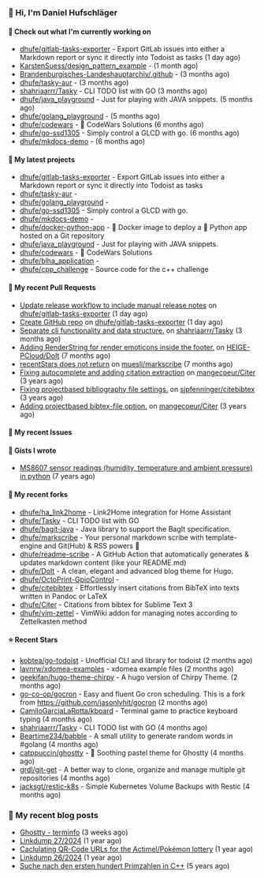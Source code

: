 ### 👋 Hi, I'm Daniel Hufschläger


#### 👷 Check out what I'm currently working on


- [dhufe/gitlab-tasks-exporter](https://github.com/dhufe/gitlab-tasks-exporter) - Export GitLab issues into either a Markdown report or sync it directly into Todoist as tasks (1 day ago)
- [KarstenSuess/design_pattern_example](https://github.com/KarstenSuess/design_pattern_example) -  (1 month ago)
- [Brandenburgisches-Landeshauptarchiv/.github](https://github.com/Brandenburgisches-Landeshauptarchiv/.github) -  (3 months ago)
- [dhufe/tasky-aur](https://github.com/dhufe/tasky-aur) -  (3 months ago)
- [shahriaarrr/Tasky](https://github.com/shahriaarrr/Tasky) - CLI TODO list with GO (3 months ago)
- [dhufe/java_playground](https://github.com/dhufe/java_playground) - Just for playing with JAVA snippets. (5 months ago)
- [dhufe/golang_playground](https://github.com/dhufe/golang_playground) -  (5 months ago)
- [dhufe/codewars](https://github.com/dhufe/codewars) - 🍻 CodeWars Solutions (6 months ago)
- [dhufe/go-ssd1305](https://github.com/dhufe/go-ssd1305) - Simply control a GLCD with go. (6 months ago)
- [dhufe/mkdocs-demo](https://github.com/dhufe/mkdocs-demo) -  (6 months ago)

#### 🌱 My latest projects


- [dhufe/gitlab-tasks-exporter](https://github.com/dhufe/gitlab-tasks-exporter) - Export GitLab issues into either a Markdown report or sync it directly into Todoist as tasks
- [dhufe/tasky-aur](https://github.com/dhufe/tasky-aur) - 
- [dhufe/golang_playground](https://github.com/dhufe/golang_playground) - 
- [dhufe/go-ssd1305](https://github.com/dhufe/go-ssd1305) - Simply control a GLCD with go.
- [dhufe/mkdocs-demo](https://github.com/dhufe/mkdocs-demo) - 
- [dhufe/docker-python-app](https://github.com/dhufe/docker-python-app) - 🐳 Docker image to deploy a 🐍 Python app hosted on a Git repository
- [dhufe/java_playground](https://github.com/dhufe/java_playground) - Just for playing with JAVA snippets.
- [dhufe/codewars](https://github.com/dhufe/codewars) - 🍻 CodeWars Solutions
- [dhufe/blha_application](https://github.com/dhufe/blha_application) - 
- [dhufe/cpp_challenge](https://github.com/dhufe/cpp_challenge) - Source code for the c++ challenge

#### 🔨 My recent Pull Requests

- [Update release workflow to include manual release notes](https://github.com/dhufe/gitlab-tasks-exporter/pull/2) on [dhufe/gitlab-tasks-exporter](https://github.com/dhufe/gitlab-tasks-exporter) (1 day ago)
- [Create GitHub repo](https://github.com/dhufe/gitlab-tasks-exporter/pull/1) on [dhufe/gitlab-tasks-exporter](https://github.com/dhufe/gitlab-tasks-exporter) (1 day ago)
- [Separate cli functionality and data structure.](https://github.com/shahriaarrr/Tasky/pull/22) on [shahriaarrr/Tasky](https://github.com/shahriaarrr/Tasky) (3 months ago)
- [Adding RenderString for render emoticons inside the footer.](https://github.com/HEIGE-PCloud/DoIt/pull/1446) on [HEIGE-PCloud/DoIt](https://github.com/HEIGE-PCloud/DoIt) (7 months ago)
- [recentStars does not return](https://github.com/muesli/markscribe/pull/99) on [muesli/markscribe](https://github.com/muesli/markscribe) (7 months ago)
- [Fixing autocomplete and adding citation extraction](https://github.com/mangecoeur/Citer/pull/43) on [mangecoeur/Citer](https://github.com/mangecoeur/Citer) (3 years ago)
- [Fixing projectbased bibliography file settings.](https://github.com/sjpfenninger/citebibtex/pull/20) on [sjpfenninger/citebibtex](https://github.com/sjpfenninger/citebibtex) (3 years ago)
- [Adding projectbased bibtex-file option.](https://github.com/mangecoeur/Citer/pull/42) on [mangecoeur/Citer](https://github.com/mangecoeur/Citer) (3 years ago)

#### 🔨 My recent Issues


#### 📓 Gists I wrote

- [MS8607 sensor readings (humidity, temperature and ambient pressure) in python](https://gist.github.com/e536efcbcf6dde544f20d1cade238dc3) (7 years ago)

#### 🍴 My recent forks

- [dhufe/ha_link2home](https://github.com/dhufe/ha_link2home) - Link2Home integration for Home Assistant
- [dhufe/Tasky](https://github.com/dhufe/Tasky) - CLI TODO list with GO
- [dhufe/bagit-java](https://github.com/dhufe/bagit-java) - Java library to support the BagIt specification.
- [dhufe/markscribe](https://github.com/dhufe/markscribe) - Your personal markdown scribe with template-engine and Git(Hub) & RSS powers 📜
- [dhufe/readme-scribe](https://github.com/dhufe/readme-scribe) - A GitHub Action that automatically generates & updates markdown content (like your README.md)
- [dhufe/DoIt](https://github.com/dhufe/DoIt) - A clean, elegant and advanced blog theme for Hugo.
- [dhufe/OctoPrint-GpioControl](https://github.com/dhufe/OctoPrint-GpioControl) - 
- [dhufe/citebibtex](https://github.com/dhufe/citebibtex) - Effortlessly insert citations from BibTeX into texts written in Pandoc or LaTeX
- [dhufe/Citer](https://github.com/dhufe/Citer) -  Citations from bibtex for Sublime Text 3
- [dhufe/vim-zettel](https://github.com/dhufe/vim-zettel) - VimWiki addon for managing notes according to Zettelkasten method

#### ⭐ Recent Stars

- [kobtea/go-todoist](https://github.com/kobtea/go-todoist) - Unofficial CLI and library for todoist (2 months ago)
- [lavnrw/xdomea-examples](https://github.com/lavnrw/xdomea-examples) - xdomea example files (2 months ago)
- [geekifan/hugo-theme-chirpy](https://github.com/geekifan/hugo-theme-chirpy) - A hugo version of Chirpy Theme. (2 months ago)
- [go-co-op/gocron](https://github.com/go-co-op/gocron) - Easy and fluent Go cron scheduling. This is a fork from https://github.com/jasonlvhit/gocron (2 months ago)
- [CamiloGarciaLaRotta/kboard](https://github.com/CamiloGarciaLaRotta/kboard) - Terminal game to practice keyboard typing (4 months ago)
- [shahriaarrr/Tasky](https://github.com/shahriaarrr/Tasky) - CLI TODO list with GO (4 months ago)
- [Beartime234/babble](https://github.com/Beartime234/babble) - A small utility to generate random words in #golang (4 months ago)
- [catppuccin/ghostty](https://github.com/catppuccin/ghostty) - 👻 Soothing pastel theme for Ghostty (4 months ago)
- [grdl/git-get](https://github.com/grdl/git-get) - A better way to clone, organize and manage multiple git repositories (4 months ago)
- [jacksgt/restic-k8s](https://github.com/jacksgt/restic-k8s) - Simple Kubernetes Volume Backups with Restic (4 months ago)

### 📝 My recent blog posts


- [Ghostty - terminfo](https://hufschlaeger.net/blog/2025/09/08/ghostty-terminfo/) (3 weeks ago)
- [Linkdump 27/2024](https://hufschlaeger.net/blog/2024/07/07/linkdump-27/2024/) (1 year ago)
- [Caclulating QR-Code URLs for the Actimel/Pokémon lottery](https://hufschlaeger.net/blog/2024/06/14/caclulating-qr-code-urls-for-the-actimel/pok%C3%A9mon-lottery/) (1 year ago)
- [Linkdump 26/2024](https://hufschlaeger.net/blog/2024/05/10/linkdump-26/2024/) (1 year ago)
- [Suche nach den ersten hundert Primzahlen in C++](https://hufschlaeger.net/blog/2020/10/09/suche-nach-den-ersten-hundert-primzahlen-in-c-/) (5 years ago)
